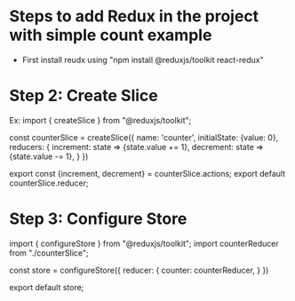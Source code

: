 # Steps to add Redux in the project with simple count example

- First install reudx using "npm install @reduxjs/toolkit react-redux"

# Step 2: Create Slice

Ex:
import { createSlice } from "@reduxjs/toolkit";

const counterSlice = createSlice({
    name: 'counter',
    initialState: {value: 0},
    reducers: {
        increment: state => {state.value += 1},
        decrement: state => {state.value -= 1},
    }
})

export const {increment, decrement} = counterSlice.actions;
export default counterSlice.reducer;


# Step 3: Configure Store

import { configureStore } from "@reduxjs/toolkit";
import counterReducer from "./counterSlice";

const store = configureStore({
    reducer: {
        counter: counterReducer,
    }
})

export default store;





